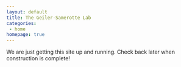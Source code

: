 ```yaml
---
layout: default
title: The Geiler-Samerotte Lab
categories:
 - home
homepage: true
---
```

We are just getting this site up and running. Check back later when construction is complete!

